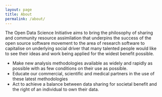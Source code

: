 ```yaml
---
layout: page
title: About
permalink: /about/
---
```


The Open Data Science Initiative aims to bring the philosophy of sharing
and community resource assimilation that underpins the success of the
open source software movement to the area of research software to
capitalise on underlying social driver that many talented people would
like to see their ideas and work being applied for the widest benefit
possible.

-   Make new analysis methodologies available as widely and rapidly as
    possible with as few conditions on their use as possible.
-   Educate our commercial, scientific and medical partners in the use
    of these latest methodologies
-   Act to achieve a balance between data sharing for societal benefit
    and the right of an individual to own their data.

